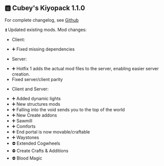 ## 🅱️ Cubey's Kiyopack 1.1.0
For complete changelog, see [Github](https://github.com/hexagonelle/cubeys_kiyopack/blob/61c30111421c5f0ec72f9008426e76fb7d06e816/Changelog/changelog%20-%201.1.0.md)

⏫ Updated existing mods.
Mod changes:
- Client:
 * ➕ Fixed missing dependencies

- Server:
 * ➕ Hotfix 1 adds the actual mod files to the server, enabling easier server creation.
 * Fixed server/client parity

- Client and Server:
 * ➕ Added dynamic lights
 * ➕ New structures mods
 * ➕ Falling into the void sends you to the top of the world
 * ➕ New Create addons
 * ➕ Sawmill
 * ➕ Comforts
 * ➕ End portal is now movable/craftable
 * ➕ Waystones
 * ⛔ Extended Cogwheels
 * ⛔ Create Crafts & Additions
 * ⛔ Blood Magic